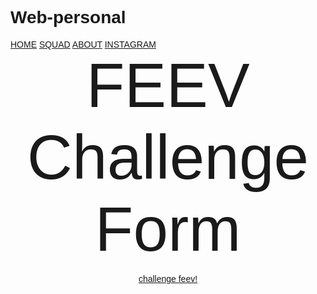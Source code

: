 # Web-personal
<!DOCTYPE html>
<html>
<head>
<title>Feev fc</title>
<meta charset="UTF-8">
<meta name="viewport" content="width=device-width, initial-scale=1">
<link rel="stylesheet" href="https://www.w3schools.com/w3css/4/w3.css">
<link rel="stylesheet" href="https://fonts.googleapis.com/css?family=Amatic+SC">
<style>
body, html {height: 100%}
body,h1,h2,h3,h4,h5,h6 {font-family: "Amatic SC", sans-serif}
.menu {display: none}
.bgimg {
  background-repeat: no-repeat;
  background-size: cover;
  background-image: url('pic/bolaaa.jpg');
  min-height: 100%;

}
</style>
</head>
<body>

<!-- Navbar (sit on top) -->
<div class="w3-top w3-hide-small">
  <div class="w3-bar w3-xlarge w3-black w3-opacity w3-hover-opacity-off" id="myNavbar">
    <a href="#" class="w3-bar-item w3-button">HOME</a>
    <a href="#menu" class="w3-bar-item w3-button">SQUAD</a>
    <a href="#about" class="w3-bar-item w3-button">ABOUT</a>
    <a href="https://www.instagram.com/feevskut?utm_source=ig_web_button_share_sheet&igsh=ZDNlZDc0MzIxNw==" class="w3-bar-item w3-button">INSTAGRAM</a>
  </div>
</div>
  
<!-- Header with image -->
<header class="bgimg w3-display-container " id="home">
  <div class="w3-display-bottomleft w3-padding">
    <span class="w3-tag w3-xlarge"></span>
  </div>
  <div class="w3-display-middle w3-center">
    <span class="w3-text-orange" style="font-size:100px" >FEEV </span>
    <span class="w3-text-white w3-hide-small" style="font-size:100px" >Challenge Form</span>
    <p><a href="#menu" class="w3-button w3-xxlarge w3-orange">challenge feev!</a></p>
  </div>
</header>

<!-- Menu Container -->
<div class="w3-container w3-black w3-padding-64 w3-xxlarge" id="menu">
  <div class="w3-content">
  
    <h1 class="w3-center w3-jumbo w3-text-orange" style="margin-bottom:64px">SQUAD LIST</h1>
    <div class="w3-row w3-center w3-border w3-border-dark-grey">
      <a href="javascript:void(0)" onclick="openMenu(event, 'Pizza');" id="myLink">
        <div class="w3-col s4 tablink w3-padding-large w3-hover-red">Full Squad</div>
      </a>
      <a href="javascript:void(0)" onclick="openMenu(event, 'Pasta');">
        <div class="w3-col s4 tablink w3-padding-large w3-hover-red">Line up</div>
      </a>
      <a href="javascript:void(0)" onclick="openMenu(event, 'Starter');">
        <div class="w3-col s4 tablink w3-padding-large w3-hover-red">Challenge Form</div>
      </a>
    </div>

    <div id="Pizza" class="w3-container menu w3-padding-32 w3-white">
      <h1 class="w3-text-black"><b>Center Forward</b> 
      <p class="w3-text-orange">Ivan<br>Dama<br>Farrel<br>Dandy<br></p>
      <hr>
   
      <h1 class="w3-text-black"><b>Midfielder</b> 
      <p class="w3-text-orange">Braven<br>Rizal<br>Gilang<br></p>
      <hr>
      
      
      <h1 class="w3-text-black"><b>Center Back</b> 
        <p class="w3-text-orange">Nopal<br>Rooja<br>Dika<br></p>
        <hr>

        <h1 class="w3-text-black"><b>Goalkeeper</b> 
            <p class="w3-text-orange">Acid<br>Ammar</p>
            <hr> 

      
    </div>

    <div id="Pasta" class="w3-container menu w3-padding-32 w3-white">
      <h1 class="w3-center"><b>FEEV Line Up</b> 
      <br>
      <br>

      <img src="pic/madridsta.png">
      <br>
      <br>
   
      <h1><b>Subtitues</b> 
      <p class="w3-text-orange">Naufal<br>Ivan<br>Dandy<br></p>
      
      
    </div>


    <div id="Starter" class="w3-container menu w3-padding-32 w3-white">
      <h1 class="w3-center"><b>Challenge Form</b></h1><br>
     
      <form>
      <p> 
        <label>Isi Email :</label>     
        <input type="email" name="name" placeholder="Your Email.."/>
        </p>
    
    <p> 
    <label>Isi Nama :</label>     
    <input type="text" name="name" placeholder="your name.."/>
    </p>
    <p> 
    <label>No Telp :</label>     
    <input type="text" name="name" placeholder="No.Telepon.."/>
    </p>

    <p> 
        <label>Tanggal Main (sesuai persetujuan) :</label>     
        <input type="datetime-local" placeholder="Isi Request Tanggal.."/>
        </p>

        <p>   
            <input type="submit" name="submit" value="Submit!"/>
            </p>
    

    </form>    

    </div><br>

  </div>
</div>

<!-- About Container -->
<div class="w3-container w3-padding-64 w3-orange  w3-xlarge" id="about">
  <div class="w3-content">
    <h1 class="w3-center w3-jumbo" style="margin-bottom:64px">About</h1>
    <p><b>CONTACT PERSON :</b></p>
    
   
    
   
        <p class="w3-center"></p>
      </div>
    </div>
    
  </div>
</div>



<script>
// Tabbed Menu
function openMenu(evt, menuName) {
  var i, x, tablinks;
  x = document.getElementsByClassName("menu");
  for (i = 0; i < x.length; i++) {
     x[i].style.display = "none";
  }
  tablinks = document.getElementsByClassName("tablink");
  for (i = 0; i < x.length; i++) {
     tablinks[i].className = tablinks[i].className.replace(" w3-red", "");
  }
  document.getElementById(menuName).style.display = "block";
  evt.currentTarget.firstElementChild.className += " w3-red";
}
document.getElementById("myLink").click();
</script>

</body>
</html>
